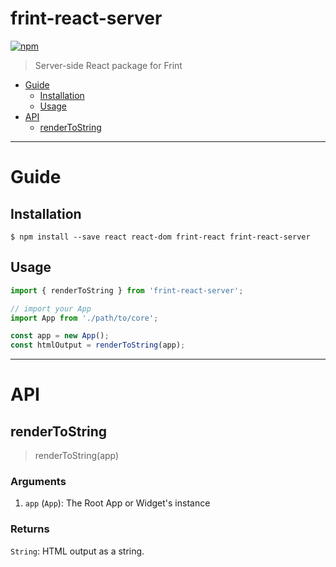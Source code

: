 # frint-react-server

[![npm](https://img.shields.io/npm/v/frint-react-server.svg)](https://www.npmjs.com/package/frint-react-server)

> Server-side React package for Frint

<!-- MarkdownTOC autolink=true bracket=round -->

- [Guide](#guide)
  - [Installation](#installation)
  - [Usage](#usage)
- [API](#api)
  - [renderToString](#rendertostring)

<!-- /MarkdownTOC -->

---

# Guide

## Installation

```
$ npm install --save react react-dom frint-react frint-react-server
```

## Usage

```js
import { renderToString } from 'frint-react-server';

// import your App
import App from './path/to/core';

const app = new App();
const htmlOutput = renderToString(app);
```

---

# API

## renderToString

> renderToString(app)

### Arguments

1. `app` (`App`): The Root App or Widget's instance

### Returns

`String`: HTML output as a string.

